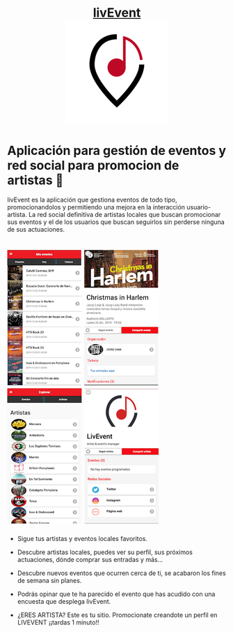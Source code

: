 <h1 align="center">
<a href="https://play.google.com/store/apps/details?id=es.livevent.tlm">livEvent</a>
<br>
<img src="logo.png">
</h1>

Aplicación para gestión de eventos y red social para promocion de artistas 🎵
===

livEvent es la aplicación que gestiona eventos de todo tipo, promocionandolos y permitiendo una mejora en la interacción usuario-artista. La red social definitiva de artistas locales que buscan promocionar sus eventos y el de los usuarios que buscan seguirlos sin perderse ninguna de sus actuaciones.

![events](events.png)
![event_detail](event_detail.png)
![artists](artists.png)
![artist_detail](artist_detail.png)
===

- Sigue tus artistas y eventos locales favoritos. 

- Descubre artistas locales, puedes ver su perfil, sus próximos actuaciones, dónde comprar sus entradas y más...

- Descubre nuevos eventos que ocurren cerca de ti, se acabaron los fines de semana sin planes. 

- Podrás opinar que te ha parecido el evento que has acudido con una encuesta que desplega livEvent.

- ¿ERES ARTISTA? Este es tu sitio. Promocionate creandote un perfil en LIVEVENT ¡¡tardas 1 minuto!!
